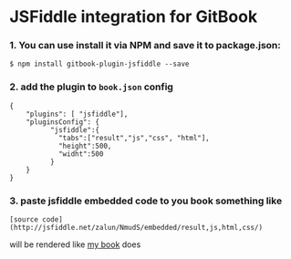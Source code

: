 JSFiddle integration for GitBook
==============

### 1. You can use install it via **NPM** and save it to package.json:
```
$ npm install gitbook-plugin-jsfiddle --save
```
### 2. add the plugin to `book.json` config
```
{
    "plugins": [ "jsfiddle"],
    "pluginsConfig": {
          "jsfiddle":{
            "tabs":["result","js","css", "html"],
            "height":500,
            "widht":500
          }
    }
}
```
### 3. paste jsfiddle embedded code to you book something like
`[source code](http://jsfiddle.net/zalun/NmudS/embedded/result,js,html,css/)`

will be rendered like [my book](http://api.taucharts.com/tutorials/1min.html) does

